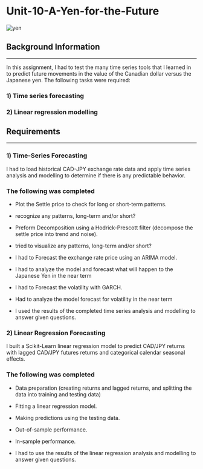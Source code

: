 # Unit-10-A-Yen-for-the-Future

![yen](https://japan-cc.com/cgiani/1000.gif)
## Background Information
---
In this assignment, I had to test  the many time series tools that I learned in to predict future movements in the value of the Canadian dollar versus the Japanese yen.
The following tasks were required:

### 1) Time series forecasting
### 2) Linear regression modelling

## Requirements
---
### 1) Time-Series Forecasting
I had to load historical CAD-JPY exchange rate data and apply time series analysis and modelling to determine if there is any predictable behavior.
### The following was completed


- Plot the Settle price to check for long or short-term patterns.

- recognize  any patterns, long-term and/or short?



- Preform Decomposition using a Hodrick-Prescott filter (decompose the settle price into trend and noise).

- tried to visualize any patterns, long-term and/or short?







- I had to Forecast the exchange rate price using an ARIMA model.

- I had to analyze the model and forecast what will happen to the Japanese Yen in the near term



- I had to Forecast the  volatility with GARCH.

- Had to analyze the model forecast for volatility in the near term



- I used the results of the completed time series analysis and modelling to answer given questions.




### 2) Linear Regression Forecasting
I built a Scikit-Learn linear regression model to predict CAD/JPY returns with lagged CAD/JPY futures returns and categorical calendar seasonal effects.

### The following was completed

- Data preparation (creating returns and lagged returns, and splitting the data into training and testing data)
- Fitting a linear regression model.
- Making predictions using the testing data.
- Out-of-sample performance.
- In-sample performance.

- I had to use the results of the linear regression analysis and modelling to answer given questions.









